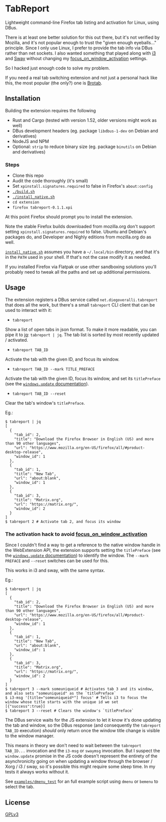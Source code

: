 # TabReport 

Lightweight command-line Firefox tab listing and activation for Linux, using DBus.

There is at least one better solution for this out there, but it's not verified by Mozilla, and it's not popular enough to trust the "given enough eyeballs..." principle.
Since I only use Linux, I prefer to provide the tab info via DBus rather than net sockets. I also wanted something that played along with [i3](https://i3wm.org/) and [Sway](https://swaywm.org/) without changing my [focus\_on\_window\_activation](https://i3wm.org/docs/userguide.html#focus_on_window_activation) settings.

So I hacked just enough code to solve my problem.

If you need a real tab switching extension and not just a personal hack like this, the most popular (the only?) one is [Brotab](https://github.com/balta2ar/brotab).

## Installation

Building the extension requires the following

- Rust and Cargo (tested with version 1.52, older versions might work as well)
- DBus development headers (eg. package `libdbus-1-dev` on Debian and derivatives)
- NodeJS and NPM
- Optional: `strip` to reduce binary size (eg. package `binutils` on Debian and derivatives)

### Steps

- Clone this repo
- Audit the code thoroughly (it's small)
- Set `xpinstall.signatures.required` to false in Firefox's `about:config`
- [`./build.sh`](build.sh)
- [`./install_native.sh`](install_native.sh)
- `cd extension`
- `firefox tabreport-0.1.1.xpi`

At this point Firefox should prompt you to install the extension.

Note the stable Firefox builds downloaded from mozilla.org don't support setting `xpinstall.signatures.required` to false. 
Ubuntu and Debian's packages do, and Developer and Nighly editions from mozilla.org do as well.

[`install_native.sh`](install_native.sh) assumes you have a `~/.local/bin` directory, and that it's in the `PATH` used in your shell. If that's not the case modify it as needed.

If you installed Firefox via Flatpak or use other sandboxing solutions you'll probably need to tweak all the paths and set up additional permissions.

## Usage

The extension registers a DBus service called `net.diegoveralli.tabreport` that does all the work, but there's a small `tabreport` CLI client that can be used to interact with it:

- `tabreport`

Show a list of open tabs in json format. To make it more readable, you can pipe it to [jq](https://github.com/stedolan/jq): `tabreport | jq`.
The tab list is sorted by most recently updated / activated. 

- `tabreport TAB_ID`

Activate the tab with the given ID, and focus its window.

- `tabreport TAB_ID --mark TITLE_PREFACE`

Activate the tab with the given ID, focus its window, and set its `titlePreface` (see the [`windows.update` documentation](https://developer.mozilla.org/en-US/docs/Mozilla/Add-ons/WebExtensions/API/windows/update)).

- `tabreport TAB_ID --reset`

Clear the tab's window's `titlePreface`.

Eg.:

```shell
$ tabreport | jq
[
  {
    "tab_id": 2,
    "title": "Download the Firefox Browser in English (US) and more than 90 other languages",
    "url": "https://www.mozilla.org/en-US/firefox/all/#product-desktop-release",
    "window_id": 1
  },
  {
    "tab_id": 1,
    "title": "New Tab",
    "url": "about:blank",
    "window_id": 1
  },
  {
    "tab_id": 3,
    "title": "Matrix.org",
    "url": "https://matrix.org/",
    "window_id": 2
  }
]
$ tabreport 2 # Activate tab 2, and focus its window
```

### The activation hack to avoid [focus\_on\_window\_activation](https://i3wm.org/docs/userguide.html#focus_on_window_activation)

Since I couldn't find a way to get a reference to the native window handle in the WebExtension API, the extension supports setting the `titlePreface` (see the [`windows.update` documentation](https://developer.mozilla.org/en-US/docs/Mozilla/Add-ons/WebExtensions/API/windows/update)) to identify the window. The `--mark PREFACE` and `--reset` switches can be used for this.

This works in i3 and sway, with the same syntax.

Eg.:

```shell
$ tabreport | jq
[
  {
    "tab_id": 2,
    "title": "Download the Firefox Browser in English (US) and more than 90 other languages",
    "url": "https://www.mozilla.org/en-US/firefox/all/#product-desktop-release",
    "window_id": 1
  },
  {
    "tab_id": 1,
    "title": "New Tab",
    "url": "about:blank",
    "window_id": 1
  },
  {
    "tab_id": 3,
    "title": "Matrix.org",
    "url": "https://matrix.org/",
    "window_id": 2
  }
]
$ tabreport 3 --mark someuniqueid # Activates tab 3 and its window, and also sets "someuniqueid" as the `titlePreface`
$ i3-msg '[title="someuniqueid*"] focus' # Tells i3 to focus the window whose title starts with the unique id we set
[{"success":true}]
$ tabreport 3 --reset # Clears the window's `titlePreface`
```

The DBus service waits for the JS extension to let it know it's done updating the tab and window, so the DBus response (and consequently the `tabreport TAB_ID` execution) _should_ only return once the window title change is visible to the window manager. 

This means in theory we don't need to wait between the `tabreport TAB_ID...` invocation and the `i3-msg` or `swaymsg` invocation. But I suspect the `window.update` promise in the JS code doesn't represent the entirety of the asynchronicity going on when updating a window through the browser / Xorg / i3 / sway, so it's possible this might require some sleep time. In my tests it always works without it.

See [`examples/dmenu_test`](examples/dmenu_test) for an full example script using `dmenu` or `bemenu` to select the tab.
 
## License

[GPLv3](LICENSE)
